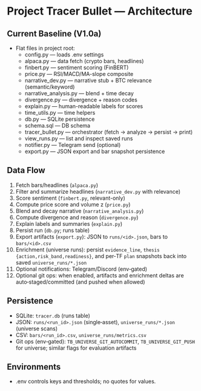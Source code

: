 # Project Tracer Bullet — Architecture

## Current Baseline (V1.0a)
- Flat files in project root:
  - config.py — loads .env settings
  - alpaca.py — data fetch (crypto bars, headlines)
  - finbert.py — sentiment scoring (FinBERT)
  - price.py — RSI/MACD/MA-slope composite
  - narrative_dev.py — narrative stub + BTC relevance (semantic/keyword)
  - narrative_analysis.py — blend + time decay
  - divergence.py — divergence + reason codes
  - explain.py — human-readable labels for scores
  - time_utils.py — time helpers
  - db.py — SQLite persistence
  - schema.sql — DB schema
  - tracer_bullet.py — orchestrator (fetch → analyze → persist → print)
  - view_runs.py — list and inspect saved runs
  - notifier.py — Telegram send (optional)
  - export.py — JSON export and bar snapshot persistence

## Data Flow
1) Fetch bars/headlines (`alpaca.py`)
2) Filter and summarize headlines (`narrative_dev.py` with relevance)
3) Score sentiment (`finbert.py`, relevant-only)
4) Compute price score and volume z (`price.py`)
5) Blend and decay narrative (`narrative_analysis.py`)
6) Compute divergence and reason (`divergence.py`)
7) Explain labels and summaries (`explain.py`)
8) Persist run (`db.py`; runs table)
9) Export artifacts (`export.py`): JSON to `runs/<id>.json`, bars to `bars/<id>.csv`
10) Enrichment (universe runs): persist `evidence_line`, `thesis {action,risk_band,readiness}`, and per‑TF `plan` snapshots back into saved `universe_runs/*.json`
11) Optional notifications: Telegram/Discord (env‑gated)
12) Optional git ops: when enabled, artifacts and enrichment deltas are auto‑staged/committed (and pushed when allowed)

## Persistence
- SQLite: `tracer.db` (runs table)
- JSON: `runs/<run_id>.json` (single‑asset), `universe_runs/*.json` (universe scans)
- CSV: `bars/<run_id>.csv`, `universe_runs/metrics.csv`
- Git ops (env‑gated): `TB_UNIVERSE_GIT_AUTOCOMMIT`, `TB_UNIVERSE_GIT_PUSH` for universe; similar flags for evaluation artifacts

## Environments
- .env controls keys and thresholds; no quotes for values.
